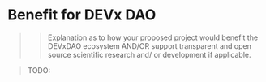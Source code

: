 
# Benefit for DEVx DAO

>> Explanation as to how your proposed project would benefit the DEVxDAO ecosystem AND/OR support transparent and open source scientific research and/ or development if applicable.


>TODO: 